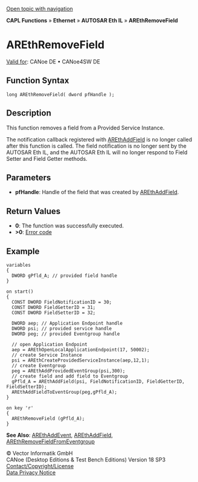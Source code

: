 [Open topic with navigation](../../../../../../CANoeDEFamily.htm#Topics/CAPLFunctions/IP/AUTOSARethIL/Functions/CAPLfunctionAREthRemoveField.md)

**CAPL Functions** » **Ethernet** » **AUTOSAR Eth IL** » **AREthRemoveField**

# AREthRemoveField

[Valid for](../../../../Shared/FeatureAvailability.md): CANoe DE • CANoe4SW DE

## Function Syntax

```plaintext
long AREthRemoveField( dword pfHandle );
```

## Description

This function removes a field from a Provided Service Instance.

The notification callback registered with [AREthAddField](CAPLfunctionAREthAddField.md) is no longer called after this function is called. The field notification is no longer sent by the AUTOSAR Eth IL, and the AUTOSAR Eth IL will no longer respond to Field Setter and Field Getter methods.

## Parameters

- **pfHandle**: Handle of the field that was created by [AREthAddField](CAPLfunctionAREthAddField.md).

## Return Values

- **0**: The function was successfully executed.
- **>0**: [Error code](../CAPLfunctionsAREthILErrorCodes.md)

## Example

```plaintext
variables
{
  DWORD gPfld_A; // provided field handle
}

on start()
{
  CONST DWORD FieldNotificationID = 30;
  CONST DWORD FieldGetterID = 31;
  CONST DWORD FieldSetterID = 32;

  DWORD aep; // Application Endpoint handle
  DWORD psi; // provided service handle
  DWORD peg; // provided Eventgroup handle

  // open Application Endpoint
  aep = AREthOpenLocalApplicationEndpoint(17, 50002);
  // create Service Instance
  psi = AREthCreateProvidedServiceInstance(aep,12,1);
  // create Eventgroup
  peg = AREthAddProvidedEventGroup(psi,300);
  // create field and add field to Eventgroup
  gPfld_A = AREthAddField(psi, FieldNotificationID, FieldGetterID, FieldSetterID);
  AREthAddFieldToEventGroup(peg,gPfld_A);
}

on key 'r'
{
  AREthRemoveField (gPfld_A);
}
```

**See Also**: [AREthAddEvent](CAPLfunctionAREthAddEvent.md#aanchor12631), [AREthAddField](CAPLfunctionAREthAddField.md#aanchor27760), [AREthRemoveFieldFromEventgroup](CAPLfunctionAREthRemoveFieldFromEventgroup.md#aanchor28035)

© Vector Informatik GmbH  
CANoe (Desktop Editions & Test Bench Editions) Version 18 SP3  
[Contact/Copyright/License](../../../../Shared/ContactCopyrightLicense.md)  
[Data Privacy Notice](https://www.vector.com/int/en/company/get-info/privacy-policy/)
